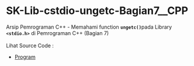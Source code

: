 # SK-Lib-cstdio-ungetc-Bagian7__CPP
Arsip Pemrograman C++ - Memahami function <code><b>ungetc()</b></code>pada Library <code><b>&lt;stdio.h></b></code> di Pemrograman C++ (Bagian 7)<br><br>
Lihat Source Code : <br>
- <a href="https://github.com/RizkyKhapidsyah/SK-Lib-cstdio-ungetc-Bagian7__CPP/blob/master/SK-Lib-cstdio-ungetc-Bagian7__CPP/Source.cpp">Program</a>
